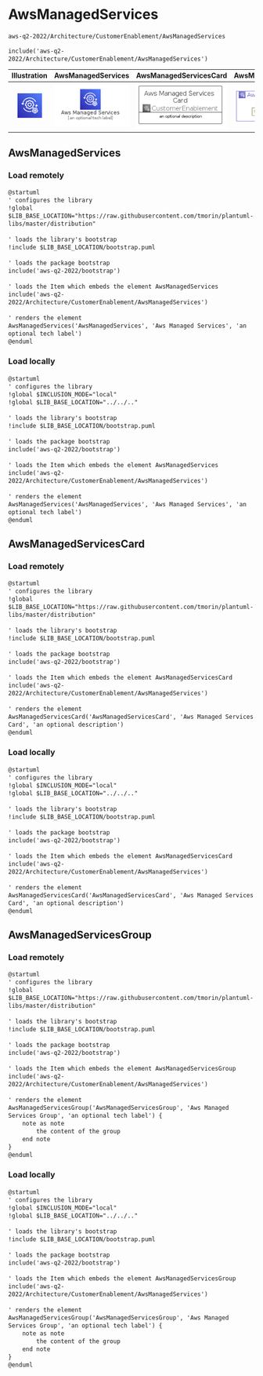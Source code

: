 # AwsManagedServices


```text
aws-q2-2022/Architecture/CustomerEnablement/AwsManagedServices
```

```text
include('aws-q2-2022/Architecture/CustomerEnablement/AwsManagedServices')
```



| Illustration | AwsManagedServices | AwsManagedServicesCard | AwsManagedServicesGroup |
| :---: | :---: | :---: | :---: |
| ![illustration for Illustration](../../../aws-q2-2022/Architecture/CustomerEnablement/AwsManagedServices.png) | ![illustration for AwsManagedServices](../../../aws-q2-2022/Architecture/CustomerEnablement/AwsManagedServices.Local.png) | ![illustration for AwsManagedServicesCard](../../../aws-q2-2022/Architecture/CustomerEnablement/AwsManagedServicesCard.Local.png) | ![illustration for AwsManagedServicesGroup](../../../aws-q2-2022/Architecture/CustomerEnablement/AwsManagedServicesGroup.Local.png) |




## AwsManagedServices

### Load remotely
```plantuml
@startuml
' configures the library
!global $LIB_BASE_LOCATION="https://raw.githubusercontent.com/tmorin/plantuml-libs/master/distribution"

' loads the library's bootstrap
!include $LIB_BASE_LOCATION/bootstrap.puml

' loads the package bootstrap
include('aws-q2-2022/bootstrap')

' loads the Item which embeds the element AwsManagedServices
include('aws-q2-2022/Architecture/CustomerEnablement/AwsManagedServices')

' renders the element
AwsManagedServices('AwsManagedServices', 'Aws Managed Services', 'an optional tech label')
@enduml
```

### Load locally
```plantuml
@startuml
' configures the library
!global $INCLUSION_MODE="local"
!global $LIB_BASE_LOCATION="../../.."

' loads the library's bootstrap
!include $LIB_BASE_LOCATION/bootstrap.puml

' loads the package bootstrap
include('aws-q2-2022/bootstrap')

' loads the Item which embeds the element AwsManagedServices
include('aws-q2-2022/Architecture/CustomerEnablement/AwsManagedServices')

' renders the element
AwsManagedServices('AwsManagedServices', 'Aws Managed Services', 'an optional tech label')
@enduml
```

## AwsManagedServicesCard

### Load remotely
```plantuml
@startuml
' configures the library
!global $LIB_BASE_LOCATION="https://raw.githubusercontent.com/tmorin/plantuml-libs/master/distribution"

' loads the library's bootstrap
!include $LIB_BASE_LOCATION/bootstrap.puml

' loads the package bootstrap
include('aws-q2-2022/bootstrap')

' loads the Item which embeds the element AwsManagedServicesCard
include('aws-q2-2022/Architecture/CustomerEnablement/AwsManagedServices')

' renders the element
AwsManagedServicesCard('AwsManagedServicesCard', 'Aws Managed Services Card', 'an optional description')
@enduml
```

### Load locally
```plantuml
@startuml
' configures the library
!global $INCLUSION_MODE="local"
!global $LIB_BASE_LOCATION="../../.."

' loads the library's bootstrap
!include $LIB_BASE_LOCATION/bootstrap.puml

' loads the package bootstrap
include('aws-q2-2022/bootstrap')

' loads the Item which embeds the element AwsManagedServicesCard
include('aws-q2-2022/Architecture/CustomerEnablement/AwsManagedServices')

' renders the element
AwsManagedServicesCard('AwsManagedServicesCard', 'Aws Managed Services Card', 'an optional description')
@enduml
```

## AwsManagedServicesGroup

### Load remotely
```plantuml
@startuml
' configures the library
!global $LIB_BASE_LOCATION="https://raw.githubusercontent.com/tmorin/plantuml-libs/master/distribution"

' loads the library's bootstrap
!include $LIB_BASE_LOCATION/bootstrap.puml

' loads the package bootstrap
include('aws-q2-2022/bootstrap')

' loads the Item which embeds the element AwsManagedServicesGroup
include('aws-q2-2022/Architecture/CustomerEnablement/AwsManagedServices')

' renders the element
AwsManagedServicesGroup('AwsManagedServicesGroup', 'Aws Managed Services Group', 'an optional tech label') {
    note as note
        the content of the group
    end note
}
@enduml
```

### Load locally
```plantuml
@startuml
' configures the library
!global $INCLUSION_MODE="local"
!global $LIB_BASE_LOCATION="../../.."

' loads the library's bootstrap
!include $LIB_BASE_LOCATION/bootstrap.puml

' loads the package bootstrap
include('aws-q2-2022/bootstrap')

' loads the Item which embeds the element AwsManagedServicesGroup
include('aws-q2-2022/Architecture/CustomerEnablement/AwsManagedServices')

' renders the element
AwsManagedServicesGroup('AwsManagedServicesGroup', 'Aws Managed Services Group', 'an optional tech label') {
    note as note
        the content of the group
    end note
}
@enduml
```

